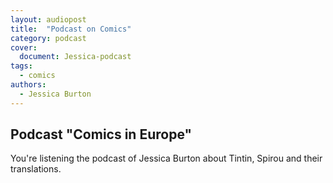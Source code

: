 ```yaml
---
layout: audiopost
title:  "Podcast on Comics"
category: podcast
cover:
  document: Jessica-podcast  
tags:
  - comics
authors:
  - Jessica Burton
---
```


## Podcast "Comics in Europe"

You're listening the podcast of Jessica Burton about Tintin, Spirou and their translations.

<!-- more -->
